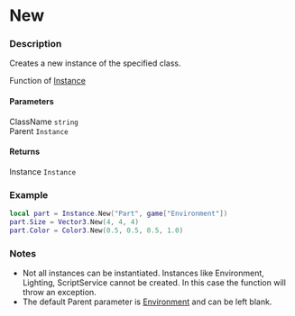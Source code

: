 # New
### Description
Creates a new instance of the specified class.

Function of [Instance](/classes/Instance/)

#### Parameters
ClassName `string`  
Parent `Instance`

#### Returns
Instance `Instance`

### Example
```lua
local part = Instance.New("Part", game["Environment"])
part.Size = Vector3.New(4, 4, 4)
part.Color = Color3.New(0.5, 0.5, 0.5, 1.0)
```

### Notes
- Not all instances can be instantiated. Instances like Environment, Lighting, ScriptService cannot be created. In this case the function will throw an exception.
- The default Parent parameter is [Environment](/classes/Environment/) and can be left blank.